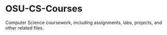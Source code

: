 # OSU-CS-Courses
Computer Science coursework, including assignments, labs, projects, and other related files.
